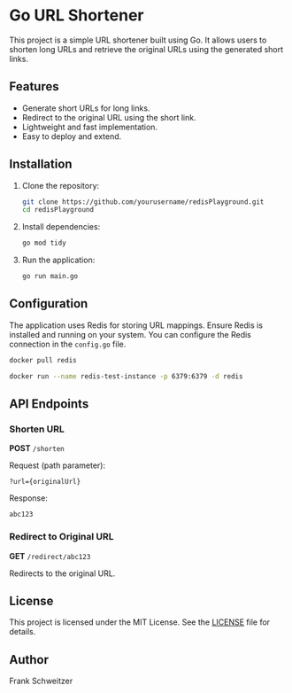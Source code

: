 # Go URL Shortener

This project is a simple URL shortener built using Go. It allows users to shorten long URLs and retrieve the original URLs using the generated short links.

## Features

- Generate short URLs for long links.
- Redirect to the original URL using the short link.
- Lightweight and fast implementation.
- Easy to deploy and extend.

## Installation

1. Clone the repository:
    ```bash
    git clone https://github.com/yourusername/redisPlayground.git
    cd redisPlayground
    ```

2. Install dependencies:
    ```bash
    go mod tidy
    ```

3. Run the application:
    ```bash
    go run main.go
    ```

## Configuration

The application uses Redis for storing URL mappings. Ensure Redis is installed and running on your system. You can configure the Redis connection in the `config.go` file.

```bash
docker pull redis
```

```bash
docker run --name redis-test-instance -p 6379:6379 -d redis
```

## API Endpoints

### Shorten URL
**POST** `/shorten`

Request (path parameter):
```text
?url={originalUrl}
```

Response:
```text
abc123
```

### Redirect to Original URL
**GET** `/redirect/abc123`

Redirects to the original URL.

## License

This project is licensed under the MIT License. See the [LICENSE](LICENSE) file for details.

## Author

Frank Schweitzer